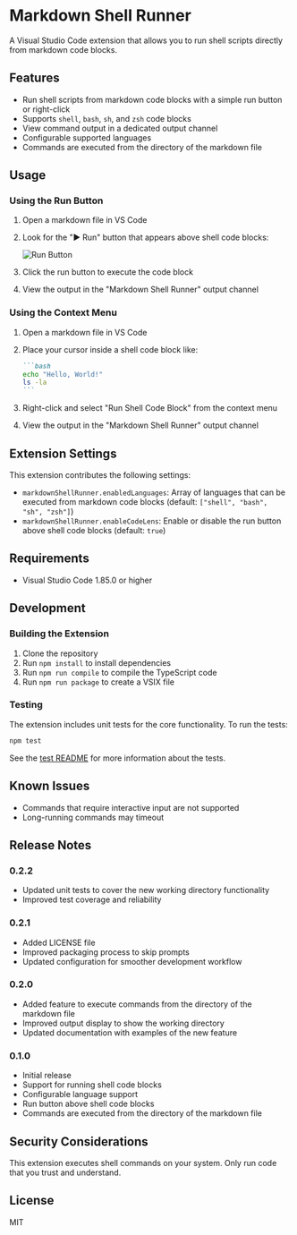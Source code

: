 # Markdown Shell Runner

A Visual Studio Code extension that allows you to run shell scripts directly from markdown code blocks.

## Features

- Run shell scripts from markdown code blocks with a simple run button or right-click
- Supports `shell`, `bash`, `sh`, and `zsh` code blocks
- View command output in a dedicated output channel
- Configurable supported languages
- Commands are executed from the directory of the markdown file

## Usage

### Using the Run Button

1. Open a markdown file in VS Code
2. Look for the "▶ Run" button that appears above shell code blocks:

   ![Run Button](images/run-button.png)

3. Click the run button to execute the code block
4. View the output in the "Markdown Shell Runner" output channel

### Using the Context Menu

1. Open a markdown file in VS Code
2. Place your cursor inside a shell code block like:

   ````markdown
   ```bash
   echo "Hello, World!"
   ls -la
   ```
   ````

3. Right-click and select "Run Shell Code Block" from the context menu
4. View the output in the "Markdown Shell Runner" output channel

## Extension Settings

This extension contributes the following settings:

* `markdownShellRunner.enabledLanguages`: Array of languages that can be executed from markdown code blocks (default: `["shell", "bash", "sh", "zsh"]`)
* `markdownShellRunner.enableCodeLens`: Enable or disable the run button above shell code blocks (default: `true`)

## Requirements

- Visual Studio Code 1.85.0 or higher

## Development

### Building the Extension

1. Clone the repository
2. Run `npm install` to install dependencies
3. Run `npm run compile` to compile the TypeScript code
4. Run `npm run package` to create a VSIX file

### Testing

The extension includes unit tests for the core functionality. To run the tests:

```bash
npm test
```

See the [test README](src/test/README.md) for more information about the tests.

## Known Issues

- Commands that require interactive input are not supported
- Long-running commands may timeout

## Release Notes

### 0.2.2

- Updated unit tests to cover the new working directory functionality
- Improved test coverage and reliability

### 0.2.1

- Added LICENSE file
- Improved packaging process to skip prompts
- Updated configuration for smoother development workflow

### 0.2.0

- Added feature to execute commands from the directory of the markdown file
- Improved output display to show the working directory
- Updated documentation with examples of the new feature

### 0.1.0

- Initial release
- Support for running shell code blocks
- Configurable language support
- Run button above shell code blocks
- Commands are executed from the directory of the markdown file

## Security Considerations

This extension executes shell commands on your system. Only run code that you trust and understand.

## License

MIT
